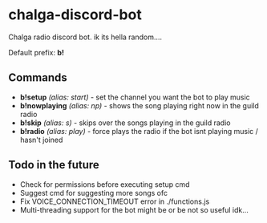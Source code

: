 # chalga-discord-bot
Chalga radio discord bot. ik its hella random....

Default prefix: **b!**

## Commands

- **b!setup** *(alias: start)* - set the channel you want the bot to play music
- **b!nowplaying** *(alias: np)* - shows the song playing right now in the guild radio
- **b!skip** *(alias: s)* - skips over the songs playing in the guild radio
- **b!radio** *(alias: play)* - force plays the radio if the bot isnt playing music / hasn't joined

## Todo in the future

- Check for permissions before executing setup cmd
- Suggest cmd for suggesting more songs ofc
- Fix VOICE_CONNECTION_TIMEOUT error in ./functions.js
- Multi-threading support for the bot might be or be not so useful idk...
